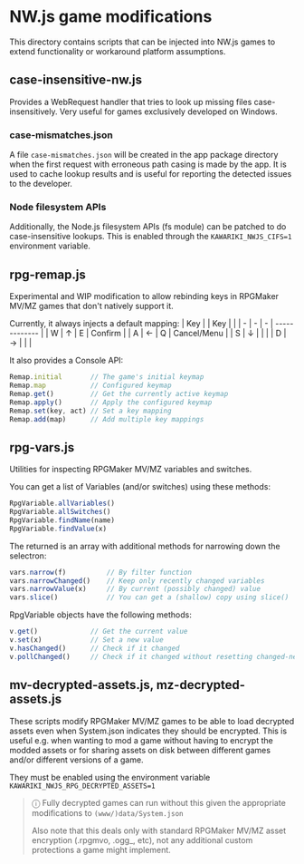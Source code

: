 NW.js game modifications
========================

This directory contains scripts that can be injected into NW.js games to extend functionality or workaround platform assumptions.


case-insensitive-nw.js
----------------------

Provides a WebRequest handler that tries to look up missing files case-insensitively. Very useful for games exclusively developed on Windows.

### case-mismatches.json

A file `case-mismatches.json` will be created in the app package directory when the first request with erroneous path casing is made by the app. It is used to cache lookup results and is useful for reporting the detected issues to the developer.

### Node filesystem APIs

Additionally, the Node.js filesystem APIs (fs module) can be patched to do case-insensitive lookups. This is enabled through the `KAWARIKI_NWJS_CIFS=1` environment variable.

rpg-remap.js
------------

Experimental and WIP modification to allow rebinding keys in RPGMaker MV/MZ games that don't natively support it.

Currently, it always injects a default mapping:
| Key | | Key |             |
| - | - | - | ------------- |
| W | ↑ | E | Confirm       |
| A | ← | Q | Cancel/Menu   |
| S | ↓ |   |               |
| D | → |   |               |

It also provides a Console API:
```js
Remap.initial       // The game's initial keymap
Remap.map           // Configured keymap
Remap.get()         // Get the currently active keymap
Remap.apply()       // Apply the configured keymap
Remap.set(key, act) // Set a key mapping
Remap.add(map)      // Add multiple key mappings
```


rpg-vars.js
-----------

Utilities for inspecting RPGMaker MV/MZ variables and switches.

You can get a list of Variables (and/or switches) using these methods:
```js
RpgVariable.allVariables()
RpgVariable.allSwitches()
RpgVariable.findName(name)
RpgVariable.findValue(x)
```

The returned is an array with additional methods for narrowing down the selectron:
```js
vars.narrow(f)          // By filter function
vars.narrowChanged()    // Keep only recently changed variables
vars.narrowValue(x)     // By current (possibly changed) value
vars.slice()            // You can get a (shallow) copy using slice()
```

RpgVariable objects have the following methods:
```js
v.get()             // Get the current value
v.set(x)            // Set a new value
v.hasChanged()      // Check if it changed
v.pollChanged()     // Check if it changed without resetting changed-ness
```


mv-decrypted-assets.js, mz-decrypted-assets.js
----------------------------------------------

These scripts modify RPGMaker MV/MZ games to be able to load decrypted assets even when System.json indicates they should be encrypted.
This is useful e.g. when wanting to mod a game without having to encrypt the modded assets or for sharing assets on disk between different games and/or different versions of a game.

They must be enabled using the environment variable `KAWARIKI_NWJS_RPG_DECRYPTED_ASSETS=1`

> ⓘ Fully decrypted games can run without this given the appropriate modifications to `(www/)data/System.json`
>
> Also note that this deals only with standard RPGMaker MV/MZ asset encryption (.rpgmvo, .ogg_, etc), not any additional custom protections a game might implement.
